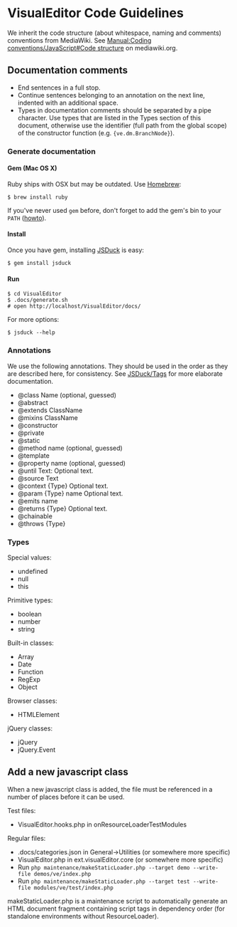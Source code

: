 # VisualEditor Code Guidelines

We inherit the code structure (about whitespace, naming and comments) conventions
from MediaWiki. See [Manual:Coding conventions/JavaScript#Code structure](https://www.mediawiki.org/wiki/Manual:Coding_conventions/JavaScript#Code_structure) on mediawiki.org.

## Documentation comments

* End sentences in a full stop.
* Continue sentences belonging to an annotation on the next line, indented with an
  additional space.
* Types in documentation comments should be separated by a pipe character. Use types
  that are listed in the Types section of this document, otherwise use the identifier
  (full path from the global scope) of the constructor function (e.g. `{ve.dm.BranchNode}`).

### Generate documentation

#### Gem (Mac OS X)
Ruby ships with OSX but may be outdated. Use [Homebrew](http://mxcl.github.com/homebrew/):
```
$ brew install ruby
```

If you've never used `gem` before, don't forget to add the gem's bin to your `PATH` ([howto](http://stackoverflow.com/a/14138490/319266)).

#### Install
Once you have gem, installing [JSDuck](https://github.com/senchalabs/jsduck) is easy:
```
$ gem install jsduck
```

#### Run
```
$ cd VisualEditor
$ .docs/generate.sh
# open http://localhost/VisualEditor/docs/
```

For more options:
```
$ jsduck --help
```

### Annotations

We use the following annotations. They should be used in the order as they are described
here, for consistency. See [JSDuck/Tags](https://github.com/senchalabs/jsduck/wiki/Tags) for more elaborate documentation.

* @class Name (optional, guessed)
* @abstract
* @extends ClassName
* @mixins ClassName
* @constructor
* @private
* @static
* @method name (optional, guessed)
* @template
* @property name (optional, guessed)
* @until Text: Optional text.
* @source Text
* @context {Type} Optional text.
* @param {Type} name Optional text.
* @emits name
* @returns {Type} Optional text.
* @chainable
* @throws {Type}

### Types

Special values:
* undefined
* null
* this

Primitive types:
* boolean
* number
* string

Built-in classes:
* Array
* Date
* Function
* RegExp
* Object

Browser classes:
* HTMLElement

jQuery classes:
* jQuery
* jQuery.Event

## Add a new javascript class

When a new javascript class is added, the file must be referenced in a number of places
before it can be used.

Test files:
* VisualEditor.hooks.php in onResourceLoaderTestModules

Regular files:
* .docs/categories.json in General->Utilities (or somewhere more specific)
* VisualEditor.php in ext.visualEditor.core (or somewhere more specific)
* Run `php maintenance/makeStaticLoader.php --target demo --write-file demos/ve/index.php`
* Run `php maintenance/makeStaticLoader.php --target test --write-file modules/ve/test/index.php`

makeStaticLoader.php is a maintenance script to automatically generate an HTML document fragment
containing script tags in dependency order (for standalone environments without ResourceLoader).
